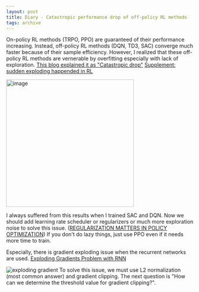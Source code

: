 ```yaml
---
layout: post
title: Diary - Catastropic performance drop of off-policy RL methods
tags: archive
---
```


On-policy RL methods (TRPO, PPO) are guaranteed of their performance increasing. Instead, off-policy RL methods (DQN, TD3, SAC) converge much faster because of their sample efficiency. However, I realized that these off-policy RL methods are vernerable by overfitting especially with lack of exploration. 
[This blog explained it as "Catastropic drop"](https://ai.stackexchange.com/questions/28079/deep-q-learning-catastrophic-drop-reasons)
[Supplement: sudden exploding happended in RL](https://machinelearningmastery.com/exploding-gradients-in-neural-networks/)

<img width="343" alt="image" src="https://user-images.githubusercontent.com/57203764/162605084-ad6cf35d-28b7-47dc-9919-ccabd0c82d62.png?style=centerme">

I always suffered from this results when I trained SAC and DQN. Now we should add learning rate scheduler or regularizers or much more exploration noise to solve this issue. ([REGULARIZATION MATTERS IN POLICY
OPTIMIZATION](https://openreview.net/pdf?id=B1lqDertwr)) If you don't do lazy things, just use PPO even if it needs more time to train.

Especially, there is gradient exploding issue when the recurrent networks are used. [Exploding Gradients Problem with RNN](https://neptune.ai/blog/understanding-gradient-clipping-and-how-it-can-fix-exploding-gradients-problem) 

![exploding gradient](https://i0.wp.com/neptune.ai/wp-content/uploads/exploding-gradients.png?resize=513%2C350&ssl=1)
To solve this issue, we must use L2 normalization (most common answer) and gradient clipping. The next question is "How can we determine the threshold value for gradient clipping?".